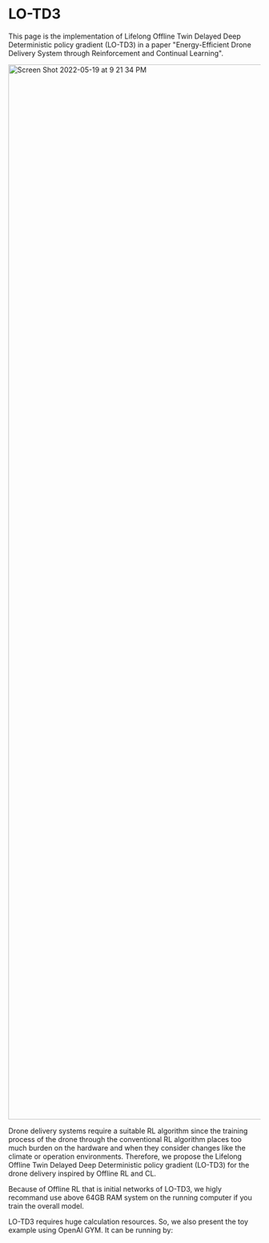 # LO-TD3

This page is the implementation of Lifelong Offline Twin Delayed Deep Deterministic policy gradient (LO-TD3) in a paper "Energy-Efficient Drone Delivery System through Reinforcement and Continual Learning".

<img width="2105" alt="Screen Shot 2022-05-19 at 9 21 34 PM" src="https://user-images.githubusercontent.com/40784671/169291988-29a78f81-66bc-4f47-bc5d-064a9e1333ca.png">

Drone delivery systems require a suitable RL algorithm since the training process of the drone through the conventional RL algorithm places too much burden on the hardware and when they consider changes like the climate or operation environments.
Therefore, we propose the Lifelong Offline Twin Delayed Deep Deterministic policy gradient (LO-TD3) for the drone delivery inspired by Offline RL and CL.

Because of Offline RL that is initial networks of LO-TD3, we higly recommand use above 64GB RAM system on the running computer if you train the overall model.  


LO-TD3 requires huge calculation resources. So, we also present the toy example using OpenAI GYM. 
It can be running by:

